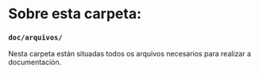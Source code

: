 # Sobre esta carpeta:

### `doc/arquivos/`
Nesta carpeta están situadas todos os arquivos necesarios para realizar a documentación.